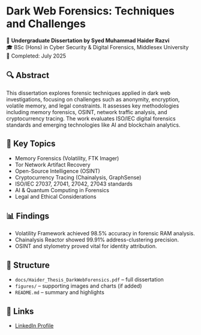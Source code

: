# Dark Web Forensics: Techniques and Challenges

📄 **Undergraduate Dissertation by Syed Muhammad Haider Razvi**  
🎓 BSc (Hons) in Cyber Security & Digital Forensics, Middlesex University  
📅 Completed: July 2025

## 🔍 Abstract
This dissertation explores forensic techniques applied in dark web investigations, focusing on challenges such as anonymity, encryption, volatile memory, and legal constraints. It assesses key methodologies including memory forensics, OSINT, network traffic analysis, and cryptocurrency tracing. The work evaluates ISO/IEC digital forensics standards and emerging technologies like AI and blockchain analytics.

## 📌 Key Topics
- Memory Forensics (Volatility, FTK Imager)
- Tor Network Artifact Recovery
- Open-Source Intelligence (OSINT)
- Cryptocurrency Tracing (Chainalysis, GraphSense)
- ISO/IEC 27037, 27041, 27042, 27043 standards
- AI & Quantum Computing in Forensics
- Legal and Ethical Considerations

## 📊 Findings
- Volatility Framework achieved 98.5% accuracy in forensic RAM analysis.
- Chainalysis Reactor showed 99.91% address-clustering precision.
- OSINT and stylometry proved vital for identity attribution.

## 📁 Structure
- `docs/Haider_Thesis_DarkWebForensics.pdf` – full dissertation
- `figures/` – supporting images and charts (if added)
- `README.md` – summary and highlights

## 🔗 Links
- [LinkedIn Profile](https://www.linkedin.com/in/haidrrazvi07)
